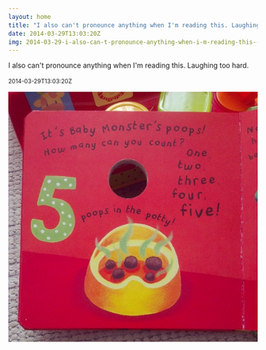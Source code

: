 ```yaml
---
layout: home
title: "I also can't pronounce anything when I'm reading this. Laughing too hard."
date: 2014-03-29T13:03:20Z
img: 2014-03-29-i-also-can-t-pronounce-anything-when-i-m-reading-this--laughing-too-hard-.jpg
---
```


I also can't pronounce anything when I'm reading this. Laughing too hard.

<small>2014-03-29T13:03:20Z</small>

![I also can't pronounce anything when I'm reading this. Laughing too hard.](2014-03-29-i-also-can-t-pronounce-anything-when-i-m-reading-this--laughing-too-hard-.jpg)
